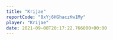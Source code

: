 ```yaml
---
title: "Krijae"
reportCode: "8xYj6HGhaczKw1My"
player: "Krijae"
date: 2021-09-08T20:17:22.766000+00:00
---
```

